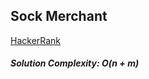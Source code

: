 ## Sock Merchant

[HackerRank](https://www.hackerrank.com/challenges/sock-merchant)

##### Solution Complexity: O(n + m)